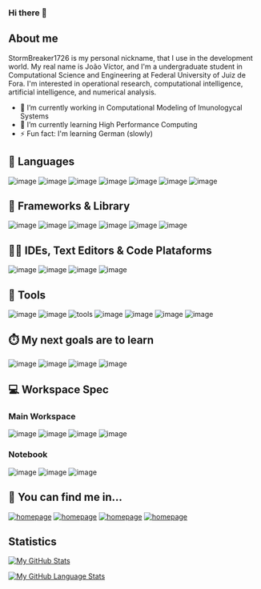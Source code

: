 ### Hi there 👋

<!--
**StormBreaker1726/StormBreaker1726** is a ✨ _special_ ✨ repository because its `README.md` (this file) appears on your GitHub profile.

Here are some ideas to get you started:

- 🔭 I’m currently working on ...
- 🌱 I’m currently learning ...
- 👯 I’m looking to collaborate on ...
- 🤔 I’m looking for help with ...
- 💬 Ask me about ...
- 📫 How to reach me: ...
- 😄 Pronouns: ...
- ⚡ Fun fact: ...
-->
## About me
StormBreaker1726 is my personal nickname, that I use in the development world. My real name is João Víctor, and I'm a undergraduate student in Computational Science and Engineering at Federal University of Juiz de Fora. I'm interested in operational research, computational intelligence, artificial intelligence, and numerical analysis.
- 🔭 I’m currently working in Computational Modeling of Imunologycal Systems
- 🌱 I’m currently learning High Performance Computing
- ⚡ Fun fact: I'm learning German (slowly)
## 🧰 Languages
![image](https://img.shields.io/badge/C-00599C?style=for-the-badge&logo=c&logoColor=white) ![image](https://img.shields.io/badge/C%2B%2B-00599C?style=for-the-badge&logo=c%2B%2B&logoColor=white) ![image](https://img.shields.io/badge/Python-FFD43B?style=for-the-badge&logo=python&logoColor=blue) ![image](https://img.shields.io/badge/Julia-9558B2?style=for-the-badge&logo=julia&logoColor=white) ![image](https://img.shields.io/badge/R-276DC3?style=for-the-badge&logo=r&logoColor=white) ![image](https://img.shields.io/badge/Shell_Script-121011?style=for-the-badge&logo=gnu-bash&logoColor=white)
![image](https://img.shields.io/badge/Markdown-000000?style=for-the-badge&logo=markdown&logoColor=white)

## 🚀 Frameworks & Library
![image](https://img.shields.io/badge/CMake-064F8C?style=for-the-badge&logo=cmake&logoColor=white) ![image](https://img.shields.io/badge/conda-342B029.svg?&style=for-the-badge&logo=anaconda&logoColor=white) ![image](https://img.shields.io/badge/pypi-3775A9?style=for-the-badge&logo=pypi&logoColor=white) ![image](https://img.shields.io/badge/Numpy-777BB4?style=for-the-badge&logo=numpy&logoColor=white) ![image](https://img.shields.io/badge/Pandas-2C2D72?style=for-the-badge&logo=pandas&logoColor=white) ![image](https://img.shields.io/badge/SciPy-654FF0?style=for-the-badge&logo=SciPy&logoColor=white)

## 👩‍💻 IDEs, Text Editors & Code Plataforms
![image](	https://img.shields.io/badge/CLion-000000?style=for-the-badge&logo=clion&logoColor=white) ![image](https://img.shields.io/badge/Arduino_IDE-00979D?style=for-the-badge&logo=arduino&logoColor=white) ![image](https://img.shields.io/badge/Colab-F9AB00?style=for-the-badge&logo=googlecolab&color=525252) ![image](https://img.shields.io/badge/sublime_text-%23575757.svg?&style=for-the-badge&logo=sublime-text&logoColor=important)

## :wrench: Tools
![image](https://img.shields.io/badge/GIT-E44C30?style=for-the-badge&logo=git&logoColor=white) ![image](https://img.shields.io/badge/LaTeX-47A141?style=for-the-badge&logo=LaTeX&logoColor=white) ![tools](https://img.shields.io/badge/Tableau-E97627?style=for-the-badge&logo=Tableau&logoColor=white) ![image](https://img.shields.io/badge/Google%20Sheets-34A853?style=for-the-badge&logo=google-sheets&logoColor=white) ![image](https://img.shields.io/badge/Notion-000000?style=for-the-badge&logo=notion&logoColor=white) ![image](https://img.shields.io/badge/Trello-0052CC?style=for-the-badge&logo=trello&logoColor=white) ![image](https://img.shields.io/badge/Microsoft_Office-D83B01?style=for-the-badge&logo=microsoft-office&logoColor=white)

## ⏱️ My next goals are to learn
![image](https://img.shields.io/badge/MySQL-005C84?style=for-the-badge&logo=mysql&logoColor=white) ![image](https://img.shields.io/badge/Go-00ADD8?style=for-the-badge&logo=go&logoColor=white) ![image](https://img.shields.io/badge/JavaScript-323330?style=for-the-badge&logo=javascript&logoColor=F7DF1E) ![image](https://img.shields.io/badge/TypeScript-007ACC?style=for-the-badge&logo=typescript&logoColor=white)

<!--

-->

## 💻 Workspace Spec
### Main Workspace
![image](https://img.shields.io/badge/AMD-ED1C24.svg?style=for-the-badge&logo=AMD&logoColor=white) ![image](https://img.shields.io/badge/Fedora-294172?style=for-the-badge&logo=fedora&logoColor=white) ![image](https://img.shields.io/badge/Windows-0078D6?style=for-the-badge&logo=windows&logoColor=white) ![image](https://img.shields.io/badge/NVIDIA-76B900.svg?style=for-the-badge&logo=NVIDIA&logoColor=white)

### Notebook
![image](https://img.shields.io/badge/samsung%20laptop-1428A0?style=for-the-badge&logo=Samsung&logoColor=white) ![image](https://img.shields.io/badge/Fedora-294172?style=for-the-badge&logo=fedora&logoColor=white) ![image](https://img.shields.io/badge/Intel-0071C5.svg?style=for-the-badge&logo=Intel&logoColor=white)

## 👨 You can find me in...
[![homepage][1]][2] [![homepage][3]][4] [![homepage][5]][6] [![homepage][7]][8]

[1]:  https://img.shields.io/badge/Gmail-D14836?style=for-the-badge&logo=gmail&logoColor=white
[2]:  mailto:oliveira.joao@engenharia.ufjf.br

[3]:  https://img.shields.io/badge/YouTube-FF0000?style=for-the-badge&logo=youtube&logoColor=white
[4]:  https://www.youtube.com/channel/UCIfLRSeiI9FvgJoj3wW224w

[5]: https://img.shields.io/badge/Reddit-FF4500?style=for-the-badge&logo=reddit&logoColor=white
[6]: https://www.reddit.com/user/StormBreakerNotMuch

[7]: https://img.shields.io/badge/LinkedIn-0077B5?style=for-the-badge&logo=linkedin&logoColor=white
[8]: www.linkedin.com/in/joão-víctor-de-oliveira-a40021230

<!--
## ❤ Suport
-->

## Statistics

[![My GitHub Stats](https://github-readme-stats.vercel.app/api/?username=StormBreaker1726&count_private=true&theme=tokyonight&showicons=true)]()

[![My GitHub Language Stats](https://github-readme-stats.vercel.app/api/top-langs/?username=StormBreaker1726&langs_count=5&theme=tokyonight)]()
